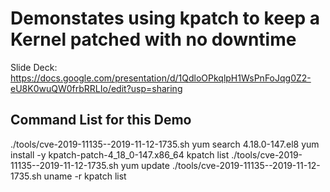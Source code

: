 # Demonstates using kpatch to keep a Kernel patched with no downtime

Slide Deck: https://docs.google.com/presentation/d/1QdloOPkqlpH1WsPnFoJqg0Z2-eU8K0wuQW0frbRRLIo/edit?usp=sharing

## Command List for this Demo

./tools/cve-2019-11135--2019-11-12-1735.sh
yum search 4.18.0-147.el8
yum install -y kpatch-patch-4_18_0-147.x86_64
kpatch list
./tools/cve-2019-11135--2019-11-12-1735.sh
yum update
./tools/cve-2019-11135--2019-11-12-1735.sh
uname -r
kpatch list
